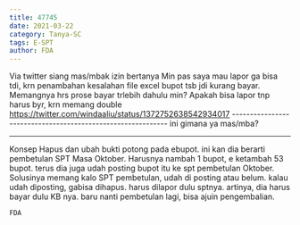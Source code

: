 ```yaml
---
title: 47745
date: 2021-03-22
category: Tanya-SC
tags: E-SPT
author: FDA
---
```


Via twitter siang mas/mbak izin bertanya Min pas saya mau lapor ga bisa tdi, krn penambahan kesalahan file excel bupot tsb jdi kurang bayar. Memangnya hrs prose bayar trlebih dahulu min? Apakah bisa lapor tnp harus byr, krn memang double https://twitter.com/windaaliu/status/1372752638542934017 ------------------------------------------------------------ ini gimana ya mas/mba?

---

Konsep Hapus dan ubah bukti potong pada ebupot. ini kan dia berarti pembetulan SPT Masa Oktober. Harusnya nambah 1 bupot, e ketambah 53 bupot. terus dia juga udah posting bupot itu ke spt pembetulan Oktober. Solusinya memang kalo SPT pembetulan, udah di posting atau belum. kalau udah diposting, gabisa dihapus. harus dilapor dulu sptnya. artinya, dia harus bayar dulu KB nya. baru nanti pembetulan lagi, bisa ajuin pengembalian.

`FDA`
